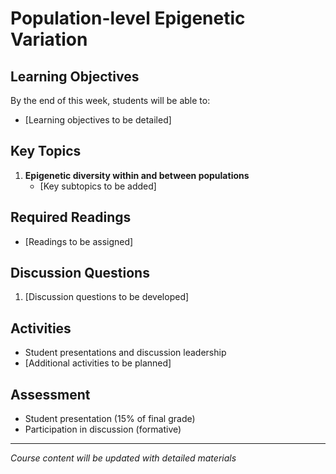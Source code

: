 # Population-level Epigenetic Variation

## Learning Objectives
By the end of this week, students will be able to:
- [Learning objectives to be detailed]

## Key Topics
1. **Epigenetic diversity within and between populations**
   - [Key subtopics to be added]

## Required Readings
- [Readings to be assigned]

## Discussion Questions
1. [Discussion questions to be developed]

## Activities
- Student presentations and discussion leadership
- [Additional activities to be planned]

## Assessment
- Student presentation (15% of final grade)
- Participation in discussion (formative)

---
*Course content will be updated with detailed materials*
